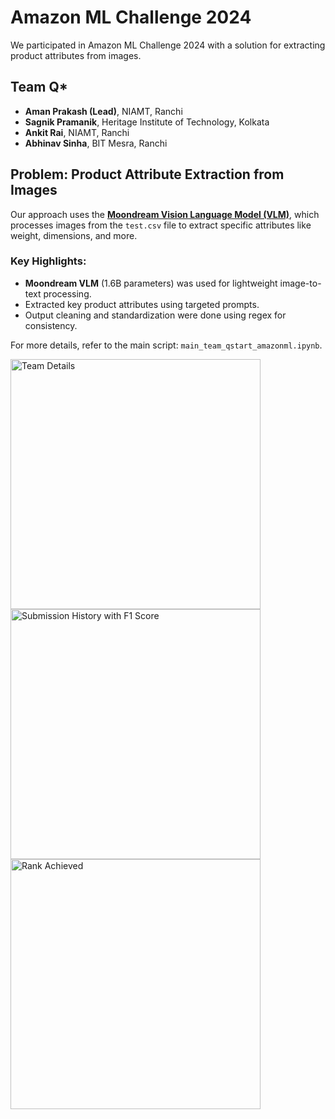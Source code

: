 # Amazon ML Challenge 2024

We participated in Amazon ML Challenge 2024 with a solution for extracting product attributes from images.

## Team Q\*
- **Aman Prakash (Lead)**, NIAMT, Ranchi
- **Sagnik Pramanik**, Heritage Institute of Technology, Kolkata
- **Ankit Rai**, NIAMT, Ranchi
- **Abhinav Sinha**, BIT Mesra, Ranchi

## Problem: Product Attribute Extraction from Images

Our approach uses the **[Moondream Vision Language Model (VLM)](https://github.com/vikhyat/moondream)**, which processes images from the `test.csv` file to extract specific attributes like weight, dimensions, and more.

### Key Highlights:
- **Moondream VLM** (1.6B parameters) was used for lightweight image-to-text processing.
- Extracted key product attributes using targeted prompts.
- Output cleaning and standardization were done using regex for consistency.
  
For more details, refer to the main script: `main_team_qstart_amazonml.ipynb`.

<img src="https://github.com/user-attachments/assets/a93af2a9-4dc1-4ce2-807d-961a060acb3d" alt="Team Details" height="400">

<img src="https://github.com/user-attachments/assets/461837f5-fcdc-4ca1-ac3d-ccc1613e748d" alt="Submission History with F1 Score" height="400">

<img src="https://github.com/user-attachments/assets/19758326-f367-43c0-b2aa-114f7801e938" alt="Rank Achieved" height="400">
